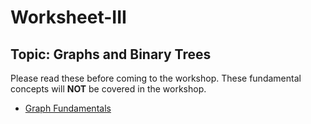 # Worksheet-III
## Topic: Graphs and Binary Trees
Please read these before coming to the workshop. These fundamental concepts will <b>NOT</b> be covered in the workshop.
* <a href="https://github.com/ThetaTauSBU/Worksheet-III/blob/master/Graphs.pdf">Graph Fundamentals</a> 
